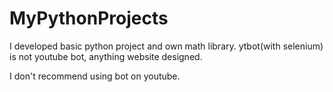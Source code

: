 # MyPythonProjects

I developed basic python project and own math library. ytbot(with selenium) is not youtube bot, anything website designed.
<p> I don't recommend using bot on youtube.<p>


